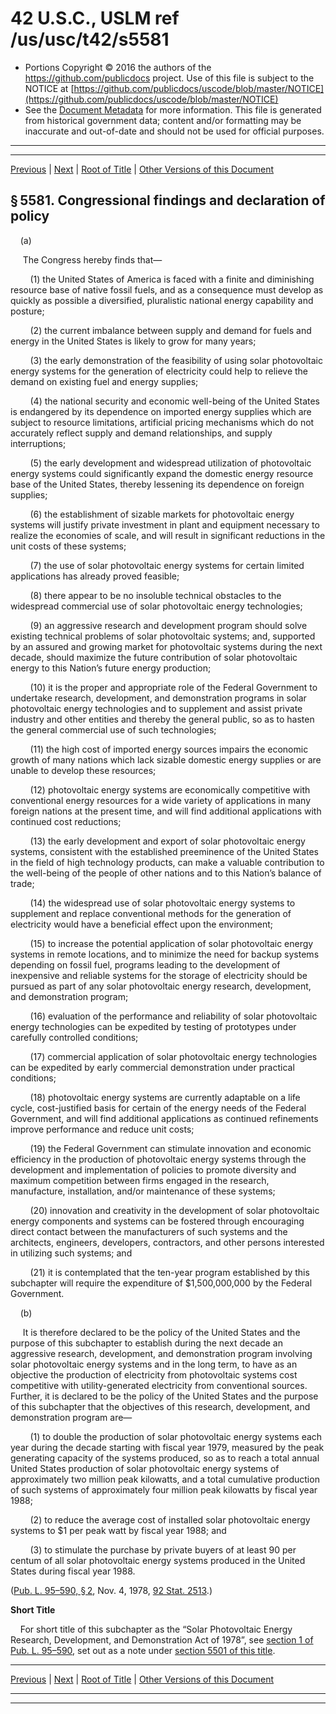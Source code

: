 ---
---

# 42 U.S.C., USLM ref /us/usc/t42/s5581

* Portions Copyright © 2016 the authors of the https://github.com/publicdocs project.
  Use of this file is subject to the NOTICE at [https://github.com/publicdocs/uscode/blob/master/NOTICE](https://github.com/publicdocs/uscode/blob/master/NOTICE)
* See the [Document Metadata](././../../../../..//README.md) for more information.
  This file is generated from historical government data; content and/or formatting may be inaccurate and out-of-date and should not be used for official purposes.

----------
----------

[Previous](./../../../../..//us/usc/t42/ch71/schIII/m__us_usc_t42_ch71_schIII.md) | [Next](./../../../../..//us/usc/t42/ch71/schIII/m__us_usc_t42_s5582.md) | [Root of Title](./../../../../../) | [Other Versions of this Document](https://publicdocs.github.io/go/links?ns=uslm&ref=%2Fus%2Fusc%2Ft42%2Fs5581)

## § 5581. Congressional findings and declaration of policy

    (a)

     The Congress hereby finds that—

        (1) the United States of America is faced with a finite and diminishing resource base of native fossil fuels, and as a consequence must develop as quickly as possible a diversified, pluralistic national energy capability and posture;

        (2) the current imbalance between supply and demand for fuels and energy in the United States is likely to grow for many years;

        (3) the early demonstration of the feasibility of using solar photovoltaic energy systems for the generation of electricity could help to relieve the demand on existing fuel and energy supplies;

        (4) the national security and economic well-being of the United States is endangered by its dependence on imported energy supplies which are subject to resource limitations, artificial pricing mechanisms which do not accurately reflect supply and demand relationships, and supply interruptions;

        (5) the early development and widespread utilization of photovoltaic energy systems could significantly expand the domestic energy resource base of the United States, thereby lessening its dependence on foreign supplies;

        (6) the establishment of sizable markets for photovoltaic energy systems will justify private investment in plant and equipment necessary to realize the economies of scale, and will result in significant reductions in the unit costs of these systems;

        (7) the use of solar photovoltaic energy systems for certain limited applications has already proved feasible;

        (8) there appear to be no insoluble technical obstacles to the widespread commercial use of solar photovoltaic energy technologies;

        (9) an aggressive research and development program should solve existing technical problems of solar photovoltaic systems; and, supported by an assured and growing market for photovoltaic systems during the next decade, should maximize the future contribution of solar photovoltaic energy to this Nation’s future energy production;

        (10) it is the proper and appropriate role of the Federal Government to undertake research, development, and demonstration programs in solar photovoltaic energy technologies and to supplement and assist private industry and other entities and thereby the general public, so as to hasten the general commercial use of such technologies;

        (11) the high cost of imported energy sources impairs the economic growth of many nations which lack sizable domestic energy supplies or are unable to develop these resources;

        (12) photovoltaic energy systems are economically competitive with conventional energy resources for a wide variety of applications in many foreign nations at the present time, and will find additional applications with continued cost reductions;

        (13) the early development and export of solar photovoltaic energy systems, consistent with the established preeminence of the United States in the field of high technology products, can make a valuable contribution to the well-being of the people of other nations and to this Nation’s balance of trade;

        (14) the widespread use of solar photovoltaic energy systems to supplement and replace conventional methods for the generation of electricity would have a beneficial effect upon the environment;

        (15) to increase the potential application of solar photovoltaic energy systems in remote locations, and to minimize the need for backup systems depending on fossil fuel, programs leading to the development of inexpensive and reliable systems for the storage of electricity should be pursued as part of any solar photovoltaic energy research, development, and demonstration program;

        (16) evaluation of the performance and reliability of solar photovoltaic energy technologies can be expedited by testing of prototypes under carefully controlled conditions;

        (17) commercial application of solar photovoltaic energy technologies can be expedited by early commercial demonstration under practical conditions;

        (18) photovoltaic energy systems are currently adaptable on a life cycle, cost-justified basis for certain of the energy needs of the Federal Government, and will find additional applications as continued refinements improve performance and reduce unit costs;

        (19) the Federal Government can stimulate innovation and economic efficiency in the production of photovoltaic energy systems through the development and implementation of policies to promote diversity and maximum competition between firms engaged in the research, manufacture, installation, and/or maintenance of these systems;

        (20) innovation and creativity in the development of solar photovoltaic energy components and systems can be fostered through encouraging direct contact between the manufacturers of such systems and the architects, engineers, developers, contractors, and other persons interested in utilizing such systems; and

        (21) it is contemplated that the ten-year program established by this subchapter will require the expenditure of $1,500,000,000 by the Federal Government.

    (b)

     It is therefore declared to be the policy of the United States and the purpose of this subchapter to establish during the next decade an aggressive research, development, and demonstration program involving solar photovoltaic energy systems and in the long term, to have as an objective the production of electricity from photovoltaic systems cost competitive with utility-generated electricity from conventional sources. Further, it is declared to be the policy of the United States and the purpose of this subchapter that the objectives of this research, development, and demonstration program are—

        (1) to double the production of solar photovoltaic energy systems each year during the decade starting with fiscal year 1979, measured by the peak generating capacity of the systems produced, so as to reach a total annual United States production of solar photovoltaic energy systems of approximately two million peak kilowatts, and a total cumulative production of such systems of approximately four million peak kilowatts by fiscal year 1988;

        (2) to reduce the average cost of installed solar photovoltaic energy systems to $1 per peak watt by fiscal year 1988; and

        (3) to stimulate the purchase by private buyers of at least 90 per centum of all solar photovoltaic energy systems produced in the United States during fiscal year 1988.

([Pub. L. 95–590, § 2][/us/pl/95/590/s2], Nov. 4, 1978, [92 Stat. 2513][/us/stat/92/2513].)

 __Short Title__ 

    For short title of this subchapter as the “Solar Photovoltaic Energy Research, Development, and Demonstration Act of 1978”, see [section 1 of Pub. L. 95–590][/us/pl/95/590/s1], set out as a note under [section 5501 of this title][/us/usc/t42/s5501].

----------

[Previous](./../../../../..//us/usc/t42/ch71/schIII/m__us_usc_t42_ch71_schIII.md) | [Next](./../../../../..//us/usc/t42/ch71/schIII/m__us_usc_t42_s5582.md) | [Root of Title](./../../../../../) | [Other Versions of this Document](https://publicdocs.github.io/go/links?ns=uslm&ref=%2Fus%2Fusc%2Ft42%2Fs5581)

----------
----------

[/us/pl/95/590/s2]: https://publicdocs.github.io/go/links?ns=uslm&ref=%2Fus%2Fpl%2F95%2F590%2Fs2
[/us/stat/92/2513]: https://publicdocs.github.io/go/links?ns=uslm&ref=%2Fus%2Fstat%2F92%2F2513
[/us/pl/95/590/s1]: https://publicdocs.github.io/go/links?ns=uslm&ref=%2Fus%2Fpl%2F95%2F590%2Fs1
[/us/usc/t42/s5501]: https://publicdocs.github.io/go/links?ns=uslm&ref=%2Fus%2Fusc%2Ft42%2Fs5501


